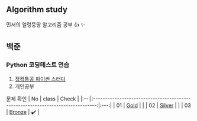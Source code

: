 ## Algorithm study
민서의 얼렁뚱땅 알고리즘 공부 👍 :sparkles:


## 백준
### Python 코딩테스트 연습
1. [정컴통공 파이썬 스터디](https://www.notion.so/3bb17ce1234e4f8d92b3d30ddb26d375)
2. 개인공부 
 
문제 확인 
| No |                                     class                                     | Check |
|:--:|:-------------------------------------------------------------------------------:|:---:|
| 01 | [Gold](https://github.com/minseo0228/algorithm-study/tree/main/Gold) |  |
| 02 | [Silver](https://github.com/minseo0228/algorithm-study/tree/main/Silver) |  |
| 03 | [Bronze](https://github.com/minseo0228/algorithm-study/tree/main/Bronze) | ✔️ |
